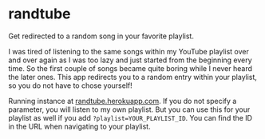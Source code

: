 randtube
========

Get redirected to a random song in your favorite playlist.

I was tired of listening to the same songs within my YouTube playlist over and over again as I was too lazy and just started from the beginning every time. So the first couple of songs became quite boring while I never heard the later ones. This app redirects you to a random entry within your playlist, so you do not have to chose yourself!

Running instance at [randtube.herokuapp.com](http://randtube.herokuapp.com). If you do not specify a parameter, you will listen to my own playlist. But you can use this for your playlist as well if you add `?playlist=YOUR_PLAYLIST_ID`. You can find the ID in the URL when navigating to your playlist.
